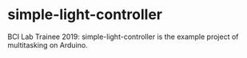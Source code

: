 # simple-light-controller
BCI Lab Trainee 2019: simple-light-controller is the example project of multitasking on Arduino.
